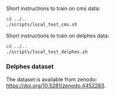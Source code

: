 Short instructions to train on cms data:
```bash
cd ../..
./scripts/local_test_cms.sh
```

Short instructions to train on delphes data:
```bash
cd ../..
./scripts/local_test_delphes.sh
```

### Delphes dataset
The dataset is available from zenodo: https://doi.org/10.5281/zenodo.4452283.
